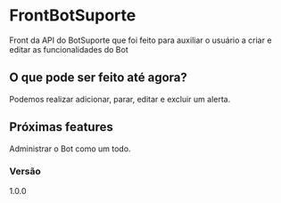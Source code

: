 # FrontBotSuporte

Front da API do BotSuporte que foi feito para auxiliar o usuário a criar e editar as funcionalidades do Bot

## O que pode ser feito até agora?

Podemos realizar adicionar, parar, editar e excluir um alerta.

## Próximas features

Administrar o Bot como um todo.


### Versão

1.0.0